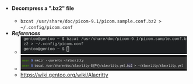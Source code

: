 - #### Decompress a ".bz2" file
    - `bzcat /usr/share/doc/picom-9.1/picom.sample.conf.bz2 > ~/.config/picom.conf`
- ***References***
    - ![image.png](../assets/image_1665997772943_0.png)
    - ![image.png](../assets/image_1665997788370_0.png)
    - https://wiki.gentoo.org/wiki/Alacritty
